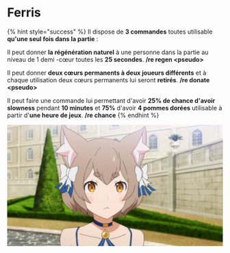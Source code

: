 # Ferris

{% hint style="success" %}
Il dispose de **3 commandes** toutes utilisable **qu'une seul fois dans la partie** :&#x20;

Il peut donner **la régénération naturel** à une personne dans la partie au niveau de 1 demi -cœur toutes les **25 secondes**. **/re regen \<pseudo>**

Il peut donner **deux cœurs permanents à deux joueurs différents** et à chaque utilisation deux cœurs permanents lui seront **retirés**. **/re donate \<pseudo>**

Il peut faire une commande lui permettant d'avoir **25% de chance d'avoir slowness** pendant **10 minutes** et **75%** d'avoir **4 pommes dorées** utilisable à partir d'**une heure de jeux**.                       **/re chance**
{% endhint %}

![](<../../../.gitbook/assets/image (9).png>)

